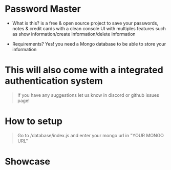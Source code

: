 # Password Master
- What is this? is a free & open source project to save your passwords, notes & credit cards with a clean console UI with multiples features such as show information/create information/delete information

- Requirements? Yes! you need a Mongo database to be able to store your information

# This will also come with a integrated authentication system

> If you have any suggestions let us know in discord or github issues page!

# How to setup

> Go to /database/index.js and enter your mongo url in "YOUR MONGO URL"

# Showcase

[](https://cdn.discordapp.com/attachments/931650810885062686/956364503673618554/unknown.png)
[](https://cdn.discordapp.com/attachments/931650810885062686/956364503967211520/unknown.png)
[](https://cdn.discordapp.com/attachments/931650810885062686/956364504348897300/unknown.png)
[](https://cdn.discordapp.com/attachments/931650810885062686/956364506844495972/unknown.png)
[](https://cdn.discordapp.com/attachments/931650810885062686/956364507054227546/unknown.png)
[](https://cdn.discordapp.com/attachments/931650810885062686/956364507427536966/unknown.png)
[](https://cdn.discordapp.com/attachments/931650810885062686/956364507796615189/unknown.png)
